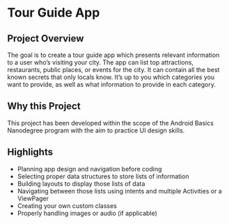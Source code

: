 # Tour Guide App 	

## Project Overview
The goal is to create a tour guide app which presents relevant information to a user who’s visiting your city. The app can list top attractions, restaurants, public places, or events for the city. It can contain all the best known secrets that only locals know. It’s up to you which categories you want to provide, as well as what information to provide in each category.


## Why this Project

This project has been developed within the scope of the Android Basics Nanodegree program with the aim to practice UI design skills.

## Highlights
- Planning app design and navigation before coding
- Selecting proper data structures to store lists of information
- Building layouts to display those lists of data
- Navigating between those lists using intents and multiple Activities or a ViewPager
- Creating your own custom classes
- Properly handling images or audio (if applicable)